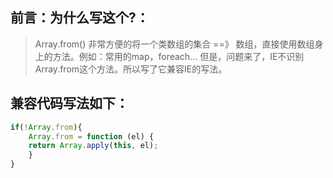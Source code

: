 ## 前言：为什么写这个?：
> Array.from() 非常方便的将一个类数组的集合 ==》 数组，直接使用数组身上的方法。例如：常用的map，foreach...
> 但是，问题来了，IE不识别Array.from这个方法。所以写了它兼容IE的写法。

## 兼容代码写法如下：

```javascript
if(!Array.from){
    Array.from = function (el) {
	return Array.apply(this, el);
    }
}
```
